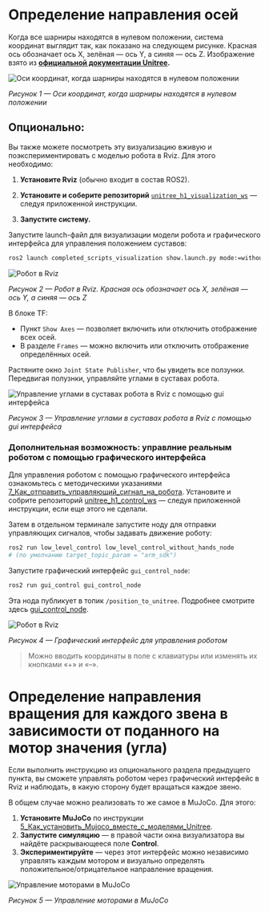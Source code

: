 # Определение направления осей

Когда все шарниры находятся в нулевом положении, система координат выглядит так, как показано на следующем рисунке. Красная ось обозначает ось X, зелёная — ось Y, а синяя — ось Z. Изображение взято из **[официальной документации Unitree](https://support.unitree.com/home/en/H1_developer).**

![Оси координат, когда шарниры находятся в нулевом положении](photo_for_instructions/robot_analysis/the_hinges_are_in_the_zero_position.png)

*Рисунок 1 — Оси координат, когда шарниры находятся в нулевом положении*

## Опционально:

Вы также можете посмотреть эту визуализацию вживую и поэкспериментировать с моделью робота в Rviz. Для этого необходимо:

1. **Установите Rviz** (обычно входит в состав ROS2).
2. **Установите и соберите репозиторий** [`unitree_h1_visualization_ws`](https://github.com/cyberbanana777/unitree_h1_visualization_ws) — следуя приложенной инструкции.

3. **Запустите систему.**

Запустите launch-файл для визуализации модели робота и графического интерфейса для управления положением суставов:

```bash
ros2 launch completed_scripts_visualization show.launch.py mode:=without_hands launch_rviz:=True robot:=empty launch_control_by_gui:=True
```

![Робот в Rviz](photo_for_instructions/robot_analysis/robot_in_rviz.png)

*Рисунок 2 — Робот в Rviz. Красная ось обозначает ось X, зелёная — ось Y, а синяя — ось Z*

В блоке TF:
- Пункт `Show Axes` — позволяет включить или отключить отображение всех осей.
- В разделе `Frames` — можно включить или отключить отображение определённых осей.

Растяните окно `Joint State Publisher`, что бы увидеть все ползунки. Передвигая полузнки, управляйте углами в суставах робота.

![Управление углами в суставах робота в Rviz с помощью gui интерфейса](photo_for_instructions/robot_analysis/control_joints_by_gui.png)

*Рисунок 3 — Управление углами в суставах робота в Rviz с помощью gui интерфейса*

### Дополнительная возможность: управлние реальным роботом с помощью графического интерфейса

Для управления роботом с помощью графического интерфейса ознакомьтесь с методическими указаниями [7_Как_отправить_управляющий_сигнал_на_робота](https://github.com/cyberbanana777/unitree_h1_docs/blob/main/instructions_and_manuals/7_Как_отправить_управляющий_сигнал_на_робота.md). Установите и собрите репозиторий [unitree_h1_control_ws](https://github.com/cyberbanana777/unitree_h1_control_ws) — следуя приложенной инструкции, если еще этого не сделали.

Затем в отдельном терминале запустите ноду для отправки управляющих сигналов, чтобы задавать движение роботу:

```bash
ros2 run low_level_control low_level_control_without_hands_node
# (по умолчанию target_topic_param = "arm_sdk")
```

Запустите графический интерфейс `gui_control_node`:


```bash
ros2 run gui_control gui_control_node
```

Эта нода публикует в топик `/position_to_unitree`. Подробнее смотрите здесь [gui_control_node](https://github.com/cyberbanana777/unitree_h1_control_ws?tab=readme-ov-file#gui_control).

![Робот в Rviz](photo_for_instructions/robot_analysis/gui_control.png)

*Рисунок 4 — Графический интерфейс для управления роботом*

> Можно вводить координаты в поле с клавиатуры или изменять их кнопками «+» и «–».

# Определение направления вращения для каждого звена в зависимости от поданного на мотор значения (угла)

Если выполнить инструкцию из опционального раздела предыдущего пункта, вы сможете управлять роботом через графический интерфейс в Rviz и наблюдать, в какую сторону будет вращаться каждое звено.

В общем случае можно реализовать то же самое в MuJoCo. Для этого:

1. **Установите MuJoCo** по инструкции [5_Как_установить_Mujoco_вместе_с_моделями_Unitree](https://github.com/cyberbanana777/unitree_h1_docs/blob/main/instructions_and_manuals/5_Как_установить_Mujoco_вместе_с_моделями_Unitree.md).
2. **Запустите симуляцию** — в правой части окна визуализатора вы найдёте раскрывающееся поле **Control**.
3. **Экспериментируйте** — через этот интерфейс можно независимо управлять каждым мотором и визуально определять положительное/отрицательное направление вращения.

![Управление моторами в MuJoCo](photo_for_instructions/robot_analysis/control_joints_in_mujoco.png)

*Рисунок 5 — Управление моторами в MuJoCo*